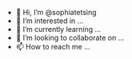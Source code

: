 - 👋 Hi, I’m @sophiatetsing
- 👀 I’m interested in ...
- 🌱 I’m currently learning ...
- 💞️ I’m looking to collaborate on ...
- 📫 How to reach me ...

<!---
sophiatetsing/sophiatetsing is a ✨ special ✨ repository because its `README.md` (this file) appears on your GitHub profile.
You can click the Preview link to take a look at your changes.
--->
